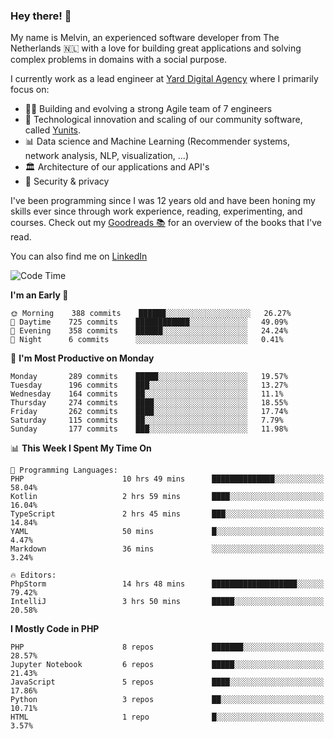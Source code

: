 ### Hey there! 👋

My name is Melvin, an experienced software developer from The Netherlands 🇳🇱 with a love for building great applications and solving complex problems in domains with a social purpose. 

I currently work as a lead engineer at [Yard Digital Agency](https://github.com/yardinternet) where I primarily focus on:

* 👏🏼 Building and evolving a strong Agile team of 7 engineers
* 🚀 Technological innovation and scaling of our community software, called [Yunits](https://www.yunits.com/).
* 📊 Data science and Machine Learning (Recommender systems, network analysis, NLP, visualization, ...)
* 🏛 Architecture of our applications and API's
* 🔐 Security & privacy

I've been programming since I was 12 years old and have been honing my skills ever since through work experience, reading, experimenting, and courses.
Check out my [Goodreads 📚](https://goodreads.com/melvinkoopmans) for an overview of the books that I've read. 

You can also find me on [LinkedIn](https://www.linkedin.com/in/melvinkoopmans)

<!--START_SECTION:waka-->
![Code Time](http://img.shields.io/badge/Code%20Time-0%20secs-blue)

**I'm an Early 🐤** 

```text
🌞 Morning    388 commits    ██████░░░░░░░░░░░░░░░░░░░   26.27% 
🌆 Daytime    725 commits    ████████████░░░░░░░░░░░░░   49.09% 
🌃 Evening    358 commits    ██████░░░░░░░░░░░░░░░░░░░   24.24% 
🌙 Night      6 commits      ░░░░░░░░░░░░░░░░░░░░░░░░░   0.41%

```
📅 **I'm Most Productive on Monday** 

```text
Monday       289 commits    █████░░░░░░░░░░░░░░░░░░░░   19.57% 
Tuesday      196 commits    ███░░░░░░░░░░░░░░░░░░░░░░   13.27% 
Wednesday    164 commits    ██░░░░░░░░░░░░░░░░░░░░░░░   11.1% 
Thursday     274 commits    ████░░░░░░░░░░░░░░░░░░░░░   18.55% 
Friday       262 commits    ████░░░░░░░░░░░░░░░░░░░░░   17.74% 
Saturday     115 commits    ██░░░░░░░░░░░░░░░░░░░░░░░   7.79% 
Sunday       177 commits    ███░░░░░░░░░░░░░░░░░░░░░░   11.98%

```


📊 **This Week I Spent My Time On** 

```text
💬 Programming Languages: 
PHP                      10 hrs 49 mins      ██████████████░░░░░░░░░░░   58.04% 
Kotlin                   2 hrs 59 mins       ████░░░░░░░░░░░░░░░░░░░░░   16.04% 
TypeScript               2 hrs 45 mins       ███░░░░░░░░░░░░░░░░░░░░░░   14.84% 
YAML                     50 mins             █░░░░░░░░░░░░░░░░░░░░░░░░   4.47% 
Markdown                 36 mins             ░░░░░░░░░░░░░░░░░░░░░░░░░   3.24%

🔥 Editors: 
PhpStorm                 14 hrs 48 mins      ███████████████████░░░░░░   79.42% 
IntelliJ                 3 hrs 50 mins       █████░░░░░░░░░░░░░░░░░░░░   20.58%

```

**I Mostly Code in PHP** 

```text
PHP                      8 repos             ███████░░░░░░░░░░░░░░░░░░   28.57% 
Jupyter Notebook         6 repos             █████░░░░░░░░░░░░░░░░░░░░   21.43% 
JavaScript               5 repos             ████░░░░░░░░░░░░░░░░░░░░░   17.86% 
Python                   3 repos             ██░░░░░░░░░░░░░░░░░░░░░░░   10.71% 
HTML                     1 repo              █░░░░░░░░░░░░░░░░░░░░░░░░   3.57%

```



<!--END_SECTION:waka-->
